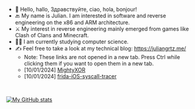 - 👋 Hello, hallo, Здравствуйте, ciao, hola, bonjour!
- 🔙 My name is Julian. I am interested in software and reverse engineering on the x86 and ARM architecture.
- ⚔️ My interest in reverse engineering mainly emerged from games like Clash of Clans and Minecraft.
- 👨‍🎓 I am currently studying computer science.
- ✍️ Feel free to take a look at my technical blog: https://juliangrtz.me/
  - Note: These links are not opened in a new tab. Press Ctrl while clicking them if you want to open them in a new tab.
  - [10/01/2024] <a href="https://juliangrtz.me/2024/01/10/mightyxor/" target="_blank">MightyXOR</a>
  - [10/01/2024] <a href="https://juliangrtz.me/2024/01/10/frida-ios-syscall-tracer/" target="_blank">frida-iOS-syscall-tracer</a>

<br>

[![My GitHub stats](https://github-readme-stats.vercel.app/api?username=juliangrtz)](https://github.com/anuraghazra/github-readme-stats)


<!---
juliangrtz/juliangrtz is a ✨ special ✨ repository because its `README.md` (this file) appears on your GitHub profile.
You can click the Preview link to take a look at your changes.
--->
